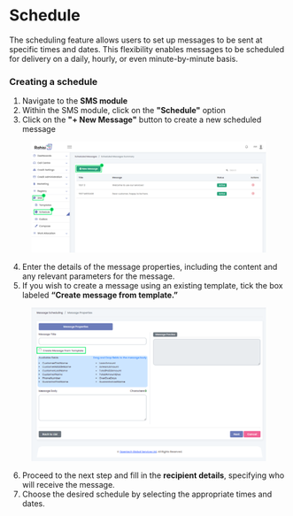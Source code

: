 # Schedule

The scheduling feature allows users to set up messages to be sent at specific times and dates. This flexibility enables messages to be scheduled for delivery on a daily, hourly, or even minute-by-minute basis.

### Creating a schedule

1. Navigate to the **SMS module**
2. Within the SMS module, click on the **"Schedule"** option
3. Click on the **"+ New Message"** button to create a new scheduled message

<figure><img src="../.gitbook/assets/schedule first step.png" alt=""><figcaption></figcaption></figure>

4. Enter the details of the message properties, including the content and any relevant parameters for the message.
5. If you wish to create a message using an existing template, tick the box labeled **“Create message from template.”**

<figure><img src="../.gitbook/assets/schedule templete button.png" alt=""><figcaption></figcaption></figure>

6. Proceed to the next step and fill in the **recipient details**, specifying who will receive the message.
7. Choose the desired schedule by selecting the appropriate times and dates.&#x20;
